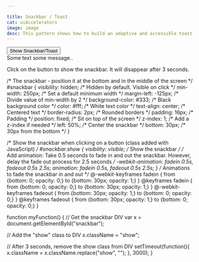 ```yaml
---

title: Snackbar / Toast
cat: uiAccelerators
image: image
desc: This pattern shows how to build an adaptive and accessible toast component with a few lines of JS.
---
```



<html-code>
<!-- Use a button to open the snackbar -->
<button onclick="myFunction()">Show Snackbar/Toast</button>

<!-- The actual snackbar -->
<div id="snackbar">Some text some message..</div>
<p>Click on the button to show the snackbar. It will disappear after 3 seconds.</p>
</html-code>

<css-code>
/* The snackbar - position it at the bottom and in the middle of the screen */
#snackbar {
  visibility: hidden; /* Hidden by default. Visible on click */
  min-width: 250px; /* Set a default minimum width */
  margin-left: -125px; /* Divide value of min-width by 2 */
  background-color: #333; /* Black background color */
  color: #fff; /* White text color */
  text-align: center; /* Centered text */
  border-radius: 2px; /* Rounded borders */
  padding: 16px; /* Padding */
  position: fixed; /* Sit on top of the screen */
  z-index: 1; /* Add a z-index if needed */
  left: 50%; /* Center the snackbar */
  bottom: 30px; /* 30px from the bottom */
}

/* Show the snackbar when clicking on a button (class added with JavaScript) */
#snackbar.show {
  visibility: visible; /* Show the snackbar */
  /* Add animation: Take 0.5 seconds to fade in and out the snackbar.
  However, delay the fade out process for 2.5 seconds */
  -webkit-animation: fadein 0.5s, fadeout 0.5s 2.5s;
  animation: fadein 0.5s, fadeout 0.5s 2.5s;
}
/* Animations to fade the snackbar in and out */
@-webkit-keyframes fadein {
  from {bottom: 0; opacity: 0;}
  to {bottom: 30px; opacity: 1;}
}
@keyframes fadein {
  from {bottom: 0; opacity: 0;}
  to {bottom: 30px; opacity: 1;}
}
@-webkit-keyframes fadeout {
  from {bottom: 30px; opacity: 1;}
  to {bottom: 0; opacity: 0;}
}
@keyframes fadeout {
  from {bottom: 30px; opacity: 1;}
  to {bottom: 0; opacity: 0;}
}
</css-code>

<js-code>
  function myFunction() {
  // Get the snackbar DIV
  var x = document.getElementById("snackbar");

  // Add the "show" class to DIV
  x.className = "show";

  // After 3 seconds, remove the show class from DIV
  setTimeout(function(){ x.className = x.className.replace("show", ""); }, 3000);
}
</js-code>